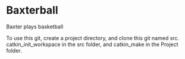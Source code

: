 Baxterball
==========

Baxter plays basketball

To use this git, create a project directory, and clone this git named src. catkin_init_workspace in the src folder, and catkin_make in the Project folder.
